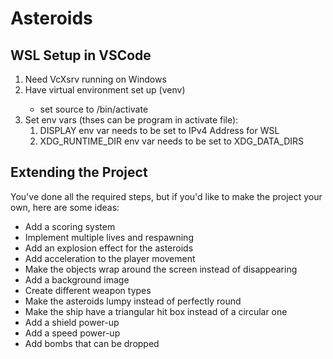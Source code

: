 # Asteroids
## WSL Setup in VSCode
<ol>
    <li>Need VcXsrv running on Windows</li>
    <li>Have virtual environment set up (venv)</li>
    <ul>
        <li>set source to /bin/activate</li>
    </ul>
    <li>Set env vars (thses can be program in activate file):
    <ol>
        <li>DISPLAY env var needs to be set to IPv4 Address for WSL</li>
        <li>XDG_RUNTIME_DIR env var needs to be set to XDG_DATA_DIRS</li>
    </ol>
</ol>

## Extending the Project
You've done all the required steps, but if you'd like to make the project your own, here are some ideas:

<ul>
    <li>Add a scoring system</li>
    <li>Implement multiple lives and respawning</li>
    <li>Add an explosion effect for the asteroids</li>
    <li>Add acceleration to the player movement</li>
    <li>Make the objects wrap around the screen instead of disappearing</li>
    <li>Add a background image</li>
    <li>Create different weapon types</li>
    <li>Make the asteroids lumpy instead of perfectly round</li>
    <li>Make the ship have a triangular hit box instead of a circular one</li>
    <li>Add a shield power-up</li>
    <li>Add a speed power-up</li>
    <li>Add bombs that can be dropped</li>
</ul?>